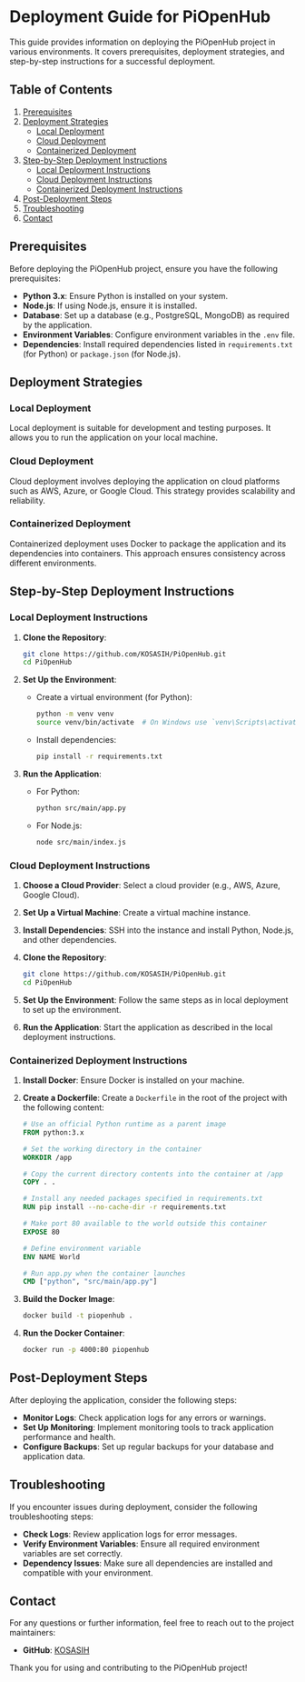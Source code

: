 # Deployment Guide for PiOpenHub

This guide provides information on deploying the PiOpenHub project in various environments. It covers prerequisites, deployment strategies, and step-by-step instructions for a successful deployment.

## Table of Contents

1. [Prerequisites](#prerequisites)
2. [Deployment Strategies](#deployment-strategies)
   - [Local Deployment](#local-deployment)
   - [Cloud Deployment](#cloud-deployment)
   - [Containerized Deployment](#containerized-deployment)
3. [Step-by-Step Deployment Instructions](#step-by-step-deployment-instructions)
   - [Local Deployment Instructions](#local-deployment-instructions)
   - [Cloud Deployment Instructions](#cloud-deployment-instructions)
   - [Containerized Deployment Instructions](#containerized-deployment-instructions)
4. [Post-Deployment Steps](#post-deployment-steps)
5. [Troubleshooting](#troubleshooting)
6. [Contact](#contact)

## Prerequisites

Before deploying the PiOpenHub project, ensure you have the following prerequisites:

- **Python 3.x**: Ensure Python is installed on your system.
- **Node.js**: If using Node.js, ensure it is installed.
- **Database**: Set up a database (e.g., PostgreSQL, MongoDB) as required by the application.
- **Environment Variables**: Configure environment variables in the `.env` file.
- **Dependencies**: Install required dependencies listed in `requirements.txt` (for Python) or `package.json` (for Node.js).

## Deployment Strategies

### Local Deployment

Local deployment is suitable for development and testing purposes. It allows you to run the application on your local machine.

### Cloud Deployment

Cloud deployment involves deploying the application on cloud platforms such as AWS, Azure, or Google Cloud. This strategy provides scalability and reliability.

### Containerized Deployment

Containerized deployment uses Docker to package the application and its dependencies into containers. This approach ensures consistency across different environments.

## Step-by-Step Deployment Instructions

### Local Deployment Instructions

1. **Clone the Repository**:
   ```bash
   git clone https://github.com/KOSASIH/PiOpenHub.git
   cd PiOpenHub
   ```

2. **Set Up the Environment**:
   - Create a virtual environment (for Python):
     ```bash
     python -m venv venv
     source venv/bin/activate  # On Windows use `venv\Scripts\activate`
     ```
   - Install dependencies:
     ```bash
     pip install -r requirements.txt
     ```

3. **Run the Application**:
   - For Python:
     ```bash
     python src/main/app.py
     ```
   - For Node.js:
     ```bash
     node src/main/index.js
     ```

### Cloud Deployment Instructions

1. **Choose a Cloud Provider**: Select a cloud provider (e.g., AWS, Azure, Google Cloud).

2. **Set Up a Virtual Machine**: Create a virtual machine instance.

3. **Install Dependencies**: SSH into the instance and install Python, Node.js, and other dependencies.

4. **Clone the Repository**:
   ```bash
   git clone https://github.com/KOSASIH/PiOpenHub.git
   cd PiOpenHub
   ```

5. **Set Up the Environment**: Follow the same steps as in local deployment to set up the environment.

6. **Run the Application**: Start the application as described in the local deployment instructions.

### Containerized Deployment Instructions

1. **Install Docker**: Ensure Docker is installed on your machine.

2. **Create a Dockerfile**: Create a `Dockerfile` in the root of the project with the following content:
   ```dockerfile
   # Use an official Python runtime as a parent image
   FROM python:3.x

   # Set the working directory in the container
   WORKDIR /app

   # Copy the current directory contents into the container at /app
   COPY . .

   # Install any needed packages specified in requirements.txt
   RUN pip install --no-cache-dir -r requirements.txt

   # Make port 80 available to the world outside this container
   EXPOSE 80

   # Define environment variable
   ENV NAME World

   # Run app.py when the container launches
   CMD ["python", "src/main/app.py"]
   ```

3. **Build the Docker Image**:
   ```bash
   docker build -t piopenhub .
   ```

4. **Run the Docker Container**:
   ```bash
   docker run -p 4000:80 piopenhub
   ```

## Post-Deployment Steps

After deploying the application, consider the following steps:

- **Monitor Logs**: Check application logs for any errors or warnings.
- **Set Up Monitoring**: Implement monitoring tools to track application performance and health.
- **Configure Backups**: Set up regular backups for your database and application data.

## Troubleshooting

If you encounter issues during deployment, consider the following troubleshooting steps:

- **Check Logs**: Review application logs for error messages.
- **Verify Environment Variables**: Ensure all required environment variables are set correctly.
- **Dependency Issues**: Make sure all dependencies are installed and compatible with your environment.

## Contact

For any questions or further information, feel free to reach out to the project maintainers:

- **GitHub**: [KOSASIH](https://github.com/KOSASIH)

Thank you for using and contributing to the PiOpenHub project!
